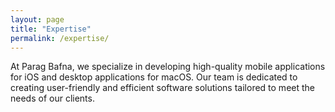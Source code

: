 ```yaml
---
layout: page
title: "Expertise"
permalink: /expertise/
---
```


At Parag Bafna, we specialize in developing high-quality mobile applications for iOS and desktop applications for macOS. Our team is dedicated to creating user-friendly and efficient software solutions tailored to meet the needs of our clients.
